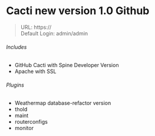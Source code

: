 # Cacti new version 1.0 Github
> URL: https://<ip>  
> Default Login: admin/admin  

###### Includes
- GitHub Cacti with Spine Developer Version
- Apache with SSL

###### Plugins
- Weathermap database-refactor version
- thold
- maint
- routerconfigs
- monitor
